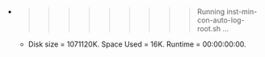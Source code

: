 * >>>>>>>>> Running inst-min-con-auto-log-root.sh ...
  * Disk size = 1071120K. Space Used = 16K. Runtime = 00:00:00:00.
